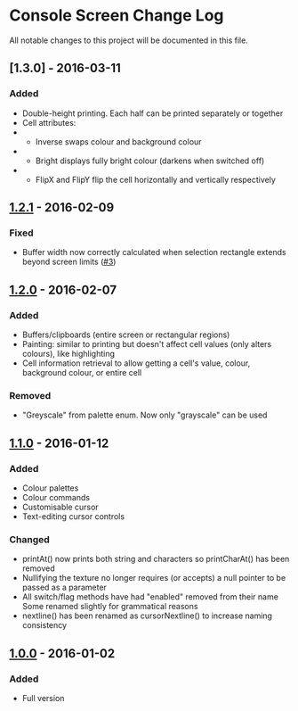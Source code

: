 # Console Screen Change Log
All notable changes to this project will be documented in this file.

## [1.3.0] - 2016-03-11
### Added
- Double-height printing. Each half can be printed separately or together
- Cell attributes:
- - Inverse swaps colour and background colour
- - Bright displays fully bright colour (darkens when switched off)
- - FlipX and FlipY flip the cell horizontally and vertically respectively

## [1.2.1] - 2016-02-09
### Fixed
- Buffer width now correctly calculated when selection rectangle extends beyond screen limits ([#3])

## [1.2.0] - 2016-02-07
### Added
- Buffers/clipboards (entire screen or rectangular regions)
- Painting: similar to printing but doesn't affect cell values (only alters colours), like highlighting
- Cell information retrieval to allow getting a cell's value, colour, background colour, or entire cell

### Removed
- "Greyscale" from palette enum. Now only "grayscale" can be used

## [1.1.0] - 2016-01-12
### Added
- Colour palettes
- Colour commands
- Customisable cursor
- Text-editing cursor controls

### Changed
- printAt() now prints both string and characters so printCharAt() has been removed
- Nullifying the texture no longer requires (or accepts) a null pointer to be passed as a parameter
- All switch/flag methods have had "enabled" removed from their name
Some renamed slightly for grammatical reasons
- nextline() has been renamed as cursorNextline() to increase naming consistency

## [1.0.0] - 2016-01-02
### Added
- Full version

[1.2.1]: https://github.com/Hapaxia/SelbaWard/commit/2238bc8dfec3580d7da7188bf9a388b5e720ca2e
[1.2.0]: https://github.com/Hapaxia/SelbaWard/commit/37a22dbf625ce1468077c2455266a4b41651952d
[1.1.0]: https://github.com/Hapaxia/SelbaWard/commit/869078f4294e62814c43d63416b5a68af9c5363d
[1.0.0]: https://github.com/Hapaxia/SelbaWard/commit/424ca290165d74de99d00806166dc0b52eb6d5f0

[#3]: https://github.com/Hapaxia/SelbaWard/pull/3
